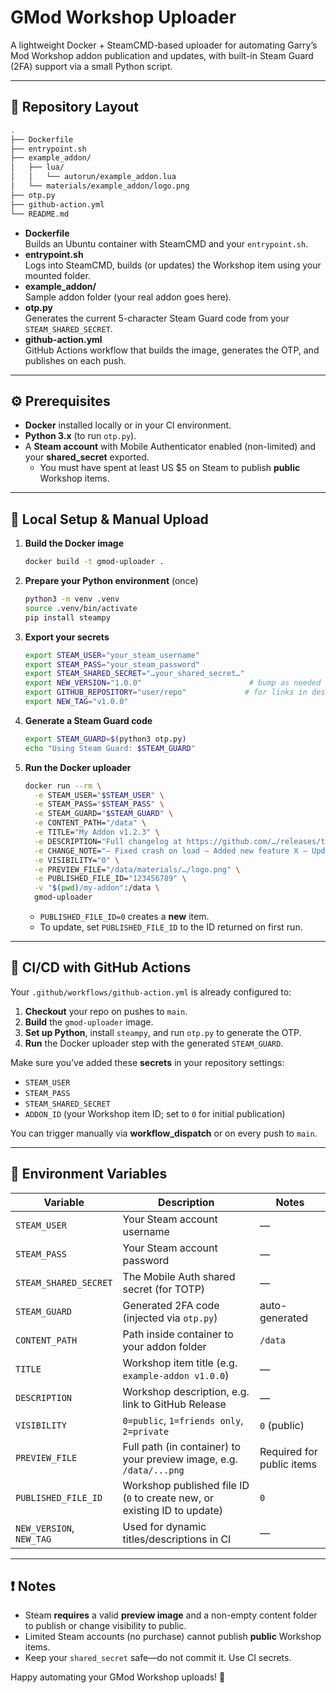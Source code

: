 # GMod Workshop Uploader

A lightweight Docker + SteamCMD-based uploader for automating Garry’s Mod Workshop addon publication and updates, with built-in Steam Guard (2FA) support via a small Python script.

---

## 📁 Repository Layout

```bash
.
├── Dockerfile
├── entrypoint.sh
├── example_addon/
│   ├── lua/
│   │   └── autorun/example_addon.lua
│   └── materials/example_addon/logo.png
├── otp.py
├── github-action.yml
└── README.md
```

-   **Dockerfile**  
    Builds an Ubuntu container with SteamCMD and your `entrypoint.sh`.
-   **entrypoint.sh**  
    Logs into SteamCMD, builds (or updates) the Workshop item using your mounted folder.
-   **example_addon/**  
    Sample addon folder (your real addon goes here).
-   **otp.py**  
    Generates the current 5-character Steam Guard code from your `STEAM_SHARED_SECRET`.
-   **github-action.yml**  
    GitHub Actions workflow that builds the image, generates the OTP, and publishes on each push.

---

## ⚙️ Prerequisites

-   **Docker** installed locally or in your CI environment.
-   **Python 3.x** (to run `otp.py`).
-   A **Steam account** with Mobile Authenticator enabled (non-limited) and your **shared_secret** exported.
    -   You must have spent at least US $5 on Steam to publish **public** Workshop items.

---

## 🚀 Local Setup & Manual Upload

1. **Build the Docker image**

    ```bash
    docker build -t gmod-uploader .
    ```

2. **Prepare your Python environment** (once)

    ```bash
    python3 -m venv .venv
    source .venv/bin/activate
    pip install steampy
    ```

3. **Export your secrets**

    ```bash
    export STEAM_USER="your_steam_username"
    export STEAM_PASS="your_steam_password"
    export STEAM_SHARED_SECRET="…your_shared_secret…"
    export NEW_VERSION="1.0.0"                        # bump as needed
    export GITHUB_REPOSITORY="user/repo"             # for links in description
    export NEW_TAG="v1.0.0"
    ```

4. **Generate a Steam Guard code**

    ```bash
    export STEAM_GUARD=$(python3 otp.py)
    echo "Using Steam Guard: $STEAM_GUARD"
    ```

5. **Run the Docker uploader**

    ```bash
    docker run --rm \
      -e STEAM_USER="$STEAM_USER" \
      -e STEAM_PASS="$STEAM_PASS" \
      -e STEAM_GUARD="$STEAM_GUARD" \
      -e CONTENT_PATH="/data" \
      -e TITLE="My Addon v1.2.3" \
      -e DESCRIPTION="Full changelog at https://github.com/…/releases/tag/v1.2.3" \
      -e CHANGE_NOTE="– Fixed crash on load – Added new feature X – Updated translations" \
      -e VISIBILITY="0" \
      -e PREVIEW_FILE="/data/materials/…/logo.png" \
      -e PUBLISHED_FILE_ID="123456789" \
      -v "$(pwd)/my-addon":/data \
      gmod-uploader
    ```

    - `PUBLISHED_FILE_ID=0` creates a **new** item.
    - To update, set `PUBLISHED_FILE_ID` to the ID returned on first run.

---

## 🤖 CI/CD with GitHub Actions

Your `.github/workflows/github-action.yml` is already configured to:

1. **Checkout** your repo on pushes to `main`.
2. **Build** the `gmod-uploader` image.
3. **Set up Python**, install `steampy`, and run `otp.py` to generate the OTP.
4. **Run** the Docker uploader step with the generated `STEAM_GUARD`.

Make sure you’ve added these **secrets** in your repository settings:

-   `STEAM_USER`
-   `STEAM_PASS`
-   `STEAM_SHARED_SECRET`
-   `ADDON_ID` (your Workshop item ID; set to `0` for initial publication)

You can trigger manually via **workflow_dispatch** or on every push to `main`.

---

## 🔑 Environment Variables

| Variable                 | Description                                                              | Notes                     |
| ------------------------ | ------------------------------------------------------------------------ | ------------------------- |
| `STEAM_USER`             | Your Steam account username                                              | —                         |
| `STEAM_PASS`             | Your Steam account password                                              | —                         |
| `STEAM_SHARED_SECRET`    | The Mobile Auth shared secret (for TOTP)                                 | —                         |
| `STEAM_GUARD`            | Generated 2FA code (injected via `otp.py`)                               | auto-generated            |
| `CONTENT_PATH`           | Path inside container to your addon folder                               | `/data`                   |
| `TITLE`                  | Workshop item title (e.g. `example-addon v1.0.0`)                        | —                         |
| `DESCRIPTION`            | Workshop description, e.g. link to GitHub Release                        | —                         |
| `VISIBILITY`             | `0=public`, `1=friends only`, `2=private`                                | `0` (public)              |
| `PREVIEW_FILE`           | Full path (in container) to your preview image, e.g. `/data/...png`      | Required for public items |
| `PUBLISHED_FILE_ID`      | Workshop published file ID (`0` to create new, or existing ID to update) | `0`                       |
| `NEW_VERSION`, `NEW_TAG` | Used for dynamic titles/descriptions in CI                               | —                         |

---

## ❗️ Notes

-   Steam **requires** a valid **preview image** and a non-empty content folder to publish or change visibility to public.
-   Limited Steam accounts (no purchase) cannot publish **public** Workshop items.
-   Keep your `shared_secret` safe—do not commit it. Use CI secrets.

Happy automating your GMod Workshop uploads! 🚀
